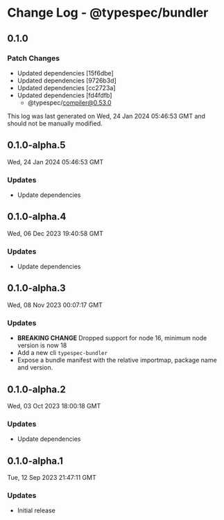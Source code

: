 # Change Log - @typespec/bundler

## 0.1.0

### Patch Changes

- Updated dependencies [15f6dbe]
- Updated dependencies [9726b3d]
- Updated dependencies [cc2723a]
- Updated dependencies [fd4fdfb]
  - @typespec/compiler@0.53.0

This log was last generated on Wed, 24 Jan 2024 05:46:53 GMT and should not be manually modified.

## 0.1.0-alpha.5

Wed, 24 Jan 2024 05:46:53 GMT

### Updates

- Update dependencies

## 0.1.0-alpha.4

Wed, 06 Dec 2023 19:40:58 GMT

### Updates

- Update dependencies

## 0.1.0-alpha.3

Wed, 08 Nov 2023 00:07:17 GMT

### Updates

- **BREAKING CHANGE** Dropped support for node 16, minimum node version is now 18
- Add a new cli `typespec-bundler`
- Expose a bundle manifest with the relative importmap, package name and version.

## 0.1.0-alpha.2

Wed, 03 Oct 2023 18:00:18 GMT

### Updates

- Update dependencies

## 0.1.0-alpha.1

Tue, 12 Sep 2023 21:47:11 GMT

### Updates

- Initial release
